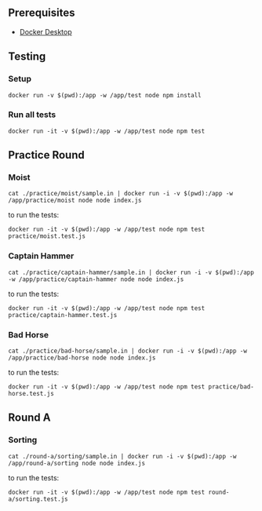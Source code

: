 ## Prerequisites

- [Docker Desktop]([http://](https://docs.docker.com/get-docker/))

## Testing

### Setup

```
docker run -v $(pwd):/app -w /app/test node npm install
```

### Run all tests

```
docker run -it -v $(pwd):/app -w /app/test node npm test
```

<!-- intro-end -->
## Practice Round

<!-- stage-start: practice -->

### Moist

<!-- problem-start: practice:moist -->

```
cat ./practice/moist/sample.in | docker run -i -v $(pwd):/app -w /app/practice/moist node node index.js
```

to run the tests:

```
docker run -it -v $(pwd):/app -w /app/test node npm test practice/moist.test.js
```

<!-- problem-end: practice:moist -->

### Captain Hammer

<!-- problem-start: practice:captain-hammer -->

```
cat ./practice/captain-hammer/sample.in | docker run -i -v $(pwd):/app -w /app/practice/captain-hammer node node index.js
```

to run the tests:

```
docker run -it -v $(pwd):/app -w /app/test node npm test practice/captain-hammer.test.js
```

<!-- problem-end: practice:captain-hammer -->

### Bad Horse

<!-- problem-start: practice:bad-horse -->

```
cat ./practice/bad-horse/sample.in | docker run -i -v $(pwd):/app -w /app/practice/bad-horse node node index.js
```

to run the tests:

```
docker run -it -v $(pwd):/app -w /app/test node npm test practice/bad-horse.test.js
```

<!-- problem-end: practice:bad-horse -->

<!-- stage-end: practice -->
## Round A

<!-- stage-start: round-a -->

### Sorting

<!-- problem-start: round-a:sorting -->

```
cat ./round-a/sorting/sample.in | docker run -i -v $(pwd):/app -w /app/round-a/sorting node node index.js
```

to run the tests:

```
docker run -it -v $(pwd):/app -w /app/test node npm test round-a/sorting.test.js
```

<!-- problem-end: round-a:sorting -->

<!-- stage-end: round-a -->
